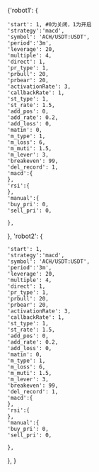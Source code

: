 {'robot1': {

    'start': 1, #0为关闭，1为开启
    'strategy':'macd',
    'symbol': 'ACH/USDT:USDT',
    'period':'3m',
    'leverage': 20,
    'multiple': 4,
    'direct': 1,
    'pr_type': 1,
    'prbull': 20,
    'prbear': 20,
    'activationRate': 3,
    'callbackRate': 1,
    'st_type': 1,
    'st_rate': 1.5,
    'add_pos': 0,
    'add_rate': 0.2,
    'add_loss': 0,
    'matin': 0,
    'm_type': 1,
    'm_loss': 6,
    'm_muti': 1.5,
    'm_lever': 3,
    'breakeven': 99,
    'del_record': 1,
    'macd':{
    },
    'rsi':{
    },
    'manual':{
    'buy_pri': 0,
    'sell_pri': 0,
    
    },
},
'robot2': {

    'start': 1,
    'strategy':'macd',
    'symbol': 'ACH/USDT:USDT',
    'period':'3m',
    'leverage': 20,
    'multiple': 4,
    'direct': 1,
    'pr_type': 1,
    'prbull': 20,
    'prbear': 20,
    'activationRate': 3,
    'callbackRate': 1,
    'st_type': 1,
    'st_rate': 1.5,
    'add_pos': 0,
    'add_rate': 0.2,
    'add_loss': 0,
    'matin': 0,
    'm_type': 1,
    'm_loss': 6,
    'm_muti': 1.5,
    'm_lever': 3,
    'breakeven': 99,
    'del_record': 1,
    'macd':{
    },
    'rsi':{
    },
    'manual':{
    'buy_pri': 0,
    'sell_pri': 0,
    
    },    
},
}
